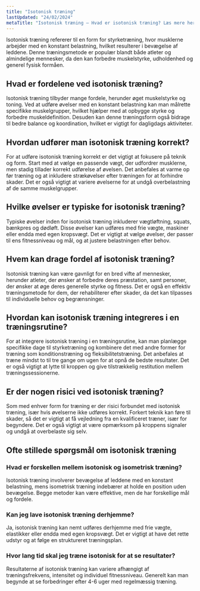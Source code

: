 ```yaml
---
title: "Isotonisk træning"
lastUpdated: "24/02/2024"
metaTitle: "Isotonisk træning – Hvad er isotonisk træning? Læs mere her"
---
```


Isotonisk træning refererer til en form for styrketræning, hvor musklerne arbejder med en konstant belastning, hvilket resulterer i bevægelse af leddene. Denne træningsmetode er populær blandt både atleter og almindelige mennesker, da den kan forbedre muskelstyrke, udholdenhed og generel fysisk formåen.

## Hvad er fordelene ved isotonisk træning?

Isotonisk træning tilbyder mange fordele, herunder øget muskelstyrke og toning. Ved at udføre øvelser med en konstant belastning kan man målrette specifikke muskelgrupper, hvilket hjælper med at opbygge styrke og forbedre muskeldefinition. Desuden kan denne træningsform også bidrage til bedre balance og koordination, hvilket er vigtigt for dagligdags aktiviteter.

## Hvordan udfører man isotonisk træning korrekt?

For at udføre isotonisk træning korrekt er det vigtigt at fokusere på teknik og form. Start med at vælge en passende vægt, der udfordrer musklerne, men stadig tillader korrekt udførelse af øvelsen. Det anbefales at varme op før træning og at inkludere strækøvelser efter træningen for at forhindre skader. Det er også vigtigt at variere øvelserne for at undgå overbelastning af de samme muskelgrupper.

## Hvilke øvelser er typiske for isotonisk træning?

Typiske øvelser inden for isotonisk træning inkluderer vægtløftning, squats, bænkpres og dødløft. Disse øvelser kan udføres med frie vægte, maskiner eller endda med egen kropsvægt. Det er vigtigt at vælge øvelser, der passer til ens fitnessniveau og mål, og at justere belastningen efter behov.

## Hvem kan drage fordel af isotonisk træning?

Isotonisk træning kan være gavnligt for en bred vifte af mennesker, herunder atleter, der ønsker at forbedre deres præstation, samt personer, der ønsker at øge deres generelle styrke og fitness. Det er også en effektiv træningsmetode for dem, der rehabiliterer efter skader, da det kan tilpasses til individuelle behov og begrænsninger.

## Hvordan kan isotonisk træning integreres i en træningsrutine?

For at integrere isotonisk træning i en træningsrutine, kan man planlægge specifikke dage til styrketræning og kombinere det med andre former for træning som konditionstræning og fleksibilitetstræning. Det anbefales at træne mindst to til tre gange om ugen for at opnå de bedste resultater. Det er også vigtigt at lytte til kroppen og give tilstrækkelig restitution mellem træningssessionerne.

## Er der nogen risici ved isotonisk træning?

Som med enhver form for træning er der risici forbundet med isotonisk træning, især hvis øvelserne ikke udføres korrekt. Forkert teknik kan føre til skader, så det er vigtigt at få vejledning fra en kvalificeret træner, især for begyndere. Det er også vigtigt at være opmærksom på kroppens signaler og undgå at overbelaste sig selv.

## Ofte stillede spørgsmål om isotonisk træning

### Hvad er forskellen mellem isotonisk og isometrisk træning?

Isotonisk træning involverer bevægelse af leddene med en konstant belastning, mens isometrisk træning indebærer at holde en position uden bevægelse. Begge metoder kan være effektive, men de har forskellige mål og fordele.

### Kan jeg lave isotonisk træning derhjemme?

Ja, isotonisk træning kan nemt udføres derhjemme med frie vægte, elastikker eller endda med egen kropsvægt. Det er vigtigt at have det rette udstyr og at følge en struktureret træningsplan.

### Hvor lang tid skal jeg træne isotonisk for at se resultater?

Resultaterne af isotonisk træning kan variere afhængigt af træningsfrekvens, intensitet og individuel fitnessniveau. Generelt kan man begynde at se forbedringer efter 4-6 uger med regelmæssig træning.